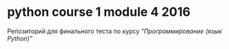 # python course 1 module 4 2016

Репозиторий для финального теста по курсу *"Программирование (язык Python)"*

